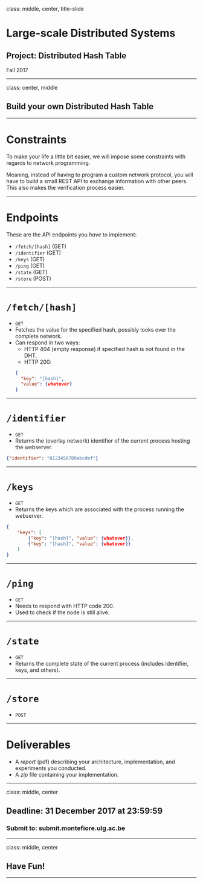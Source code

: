 class: middle, center, title-slide

# Large-scale Distributed Systems

## Project: Distributed Hash Table

Fall 2017

---

class: center, middle

## Build your own Distributed Hash Table

---

# Constraints

To make your life a little bit easier, we will impose some constraints with regards to network programming.

Meaning, instead of having to program a custom network protocol, you will have to build a small REST API to exchange information with other peers. This also makes the verification process easier.

---

# Endpoints

These are the API endpoints you *have* to implement:

- `/fetch/[hash]` (GET)
- `/identifier` (GET)
- `/keys` (GET)
- `/ping` (GET)
- `/state` (GET)
- `/store` (POST)

---

# `/fetch/[hash]`

- `GET`
- Fetches the value for the specified hash, possibly looks over the complete network.
- Can respond in two ways:
  - HTTP 404 (empty response) if specified hash is not found in the DHT.
  - HTTP 200:
  ```json
  {
    "key": "[hash]",
    "value": {whatever}
  }
  ```

---

# `/identifier`

- `GET`
- Returns the (overlay network) identifier of the current process hosting the webserver.

```json
{"identifier": "0123456789abcdef"}
```

---

# `/keys`

- `GET`
- Returns the keys which are associated with the process running the webserver.

```json
{
    "keys": [
        {"key": "[hash]", "value": {whatever}},
        {"key": "[hash]", "value": {whatever}}
    ]
}
```

---

# `/ping`

- `GET`
- Needs to respond with HTTP code 200.
- Used to check if the node is still alive.

---

# `/state`

- `GET`
- Returns the complete state of the current process (includes identifier, keys, and others).

---

# `/store`

- `POST`

---

# Deliverables

- A *report* (pdf) describing your architecture, implementation, and experiments you conducted.
- A *zip* file containing your implementation.

---

class: middle, center

## Deadline: 31 December 2017 at 23:59:59

### Submit to: submit.montefiore.ulg.ac.be

---

class: middle, center

## Have Fun!

---
